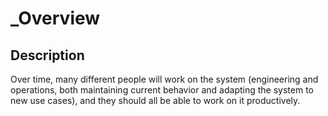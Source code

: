 # _Overview

## Description

Over time, many different people will work on the system (engineering and operations, both maintaining current behavior and adapting the system to new use cases), and they should all be able to work on it productively.
